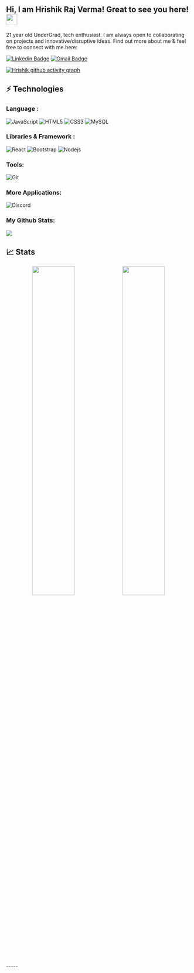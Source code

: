 ## Hi, I am Hrishik Raj Verma! Great to see you here! <img src="https://raw.githubusercontent.com/aemmadi/aemmadi/master/wave.gif" width="30px">

21 year old UnderGrad, tech enthusiast. I am always open to collaborating on projects and innovative/disruptive ideas. Find out more about me & feel free to connect with me here:

[![Linkedin Badge](https://img.shields.io/badge/-HrishikVerma-blue?style=flat-square&logo=Linkedin&logoColor=white&link=https://www.linkedin.com/in/khushi321/)](https://www.linkedin.com/in/hrishik-raj-verma-59b180213/)
[![Gmail Badge](https://img.shields.io/badge/-vermahr20@gmail.com-c14438?style=flat-square&logo=Gmail&logoColor=white&link=mailto:vermahr20@gmail.com)](mailto:vermahr20@gmail.com)

[![Hrishik github activity graph](https://activity-graph.herokuapp.com/graph?username=hrishikverma&theme=xcode)](https://git.io/hrishikverma)

## ⚡ Technologies

### Language :

![JavaScript](https://img.shields.io/badge/-JavaScript-black?style=flat-square&logo=javascript)
![HTML5](https://img.shields.io/badge/-HTML5-E34F26?style=flat-square&logo=html5&logoColor=white)
![CSS3](https://img.shields.io/badge/-CSS3-1572B6?style=flat-square&logo=css3)
![MySQL](https://img.shields.io/badge/-MySQL-black?style=flat-square&logo=mysql)
### Libraries & Framework :

![React](https://img.shields.io/badge/-React-black?style=flat-square&logo=react)
![Bootstrap](https://img.shields.io/badge/-Bootstrap-563D7C?style=flat-square&logo=bootstrap)
![Nodejs](https://img.shields.io/badge/-Nodejs-black?style=flat-square&logo=Node.js)

### Tools:

![Git](https://img.shields.io/badge/-Git-black?style=flat-square&logo=git)

### More Applications:

![Discord](https://img.shields.io/badge/Discord-7289DA?style=for-the-badge&logo=discord&logoColor=white)

### My Github Stats:

<img src="https://github-readme-stats.vercel.app/api/top-langs/?username=hrishikverma&layout=compact&bg_color=0,73FA79,73FDFF,7A81FF&theme=graywhite&langs_count=10&exclude_repo=kasweb">



## 📈 Stats

<p align="center">

  <img width="48%" src="https://github-readme-stats.vercel.app/api?username=hrishikverma&show_icons=true&theme=tokyonight" />
  <img width="48%" src="https://github-readme-streak-stats.herokuapp.com/?user=hrishikverma&theme=tokyonight" />
</p>

<br>
-----
